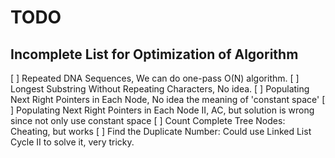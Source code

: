 # TODO

## Incomplete List for Optimization of Algorithm 

[ ] Repeated DNA Sequences, We can do one-pass O(N) algorithm. 
[ ] Longest Substring Without Repeating Characters, No idea. 
[ ] Populating Next Right Pointers in Each Node, No idea the meaning of 'constant space'
[ ] Populating Next Right Pointers in Each Node II, AC, but solution is wrong since not only use constant space
[ ] Count Complete Tree Nodes: Cheating, but works 
[ ] Find the Duplicate Number: Could use Linked List Cycle II to solve it, very tricky. 